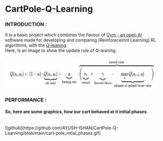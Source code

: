 # CartPole-Q-Learning

<B><h3>INTRODUCTION :</h3></B>
It is a basic project which combines the flavour of <a href = "https://gym.openai.com/"> Gym - an open AI</a> software made for developing and comparing
(Reinforecemnt Learning) RL algorithms, with the <a href = "https://en.wikipedia.org/wiki/Q-learning">Q-leaning</a>.<br>
Here, is an image to show the update rule of Q-leaning.<br><br>
<img src="Q_learning.png" width = "900" height = "100"><br>

<B><h3>PERFORMANCE :</h3></B>
<h4><B>So, here are some graphics, how our cart behaved at it initial phases.</B></h4><br>
![github](https://github.com/AYUSH-ISHAN/CartPole-Q-Learning/blob/main/cart-pole_intial_phases.gif)
